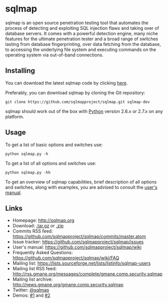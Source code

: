 sqlmap
==

sqlmap is an open source penetration testing tool that automates the process of detecting and exploiting SQL injection flaws and taking over of database servers. It comes with a powerful detection engine, many niche features for the ultimate penetration tester and a broad range of switches lasting from database fingerprinting, over data fetching from the database, to accessing the underlying file system and executing commands on the operating system via out-of-band connections.

Installing
---
You can download the latest sqlmap code by clicking [here](https://github.com/sqlmapproject/sqlmap/zipball/master).

Preferably, you can download sqlmap by cloning the Git repository:

    git clone https://github.com/sqlmapproject/sqlmap.git sqlmap-dev

sqlmap should work out of the box with [Python](http://www.python.org/download/) version 2.6.x or 2.7.x on any platform.

Usage
---
To get a list of basic options and switches use:

    python sqlmap.py -h

To get a list of all options and switches use:

    python sqlmap.py -hh

To get an overview of sqlmap capabilities, brief description of all options and switches, along with examples, you are advised to consult the [user's manual](https://github.com/sqlmapproject/sqlmap/wiki).

Links
---

* Homepage: http://sqlmap.org
* Download: [.tar.gz](https://github.com/sqlmapproject/sqlmap/tarball/master) or [.zip](https://github.com/sqlmapproject/sqlmap/zipball/master)
* Commits RSS feed: https://github.com/sqlmapproject/sqlmap/commits/master.atom
* Issue tracker: https://github.com/sqlmapproject/sqlmap/issues
* User's manual: https://github.com/sqlmapproject/sqlmap/wiki
* Frequently Asked Questions: https://github.com/sqlmapproject/sqlmap/wiki/FAQ
* Mailing list: https://lists.sourceforge.net/lists/listinfo/sqlmap-users
* Mailing list RSS feed: http://rss.gmane.org/messages/complete/gmane.comp.security.sqlmap
* Mailing list archive: http://news.gmane.org/gmane.comp.security.sqlmap
* Twitter: [@sqlmap](https://twitter.com/sqlmap)
* Demos: [#1](http://www.youtube.com/user/inquisb/videos) and [#2](http://www.youtube.com/user/stamparm/videos)
